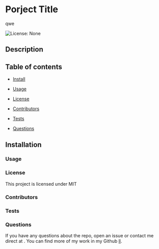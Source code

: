 
# Porject Title
qwe

![License: None](https://img.shields.io/badge/License-MIT-brightgreen)

## Description


## Table of contents
* [Install](#installation)

* [Usage](#Usage)
        
* [License](#license)

* [Contributors](#contributors)

* [Tests](#tests)

* [Questions](#Questions?)


## __Installation__
    

### __Usage__
    

### __License__
        
This project is licensed under MIT

### __Contributors__
    

### __Tests__
    

### __Questions__

If you have any questions about the repo, open an issue or contact me direct at .
You can find more of my work in my Github [ll](https://github.com/ll/).
